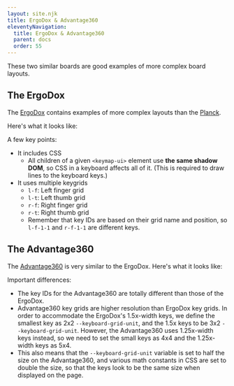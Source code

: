 ```yaml
---
layout: site.njk
title: ErgoDox & Advantage360
eleventyNavigation:
  title: ErgoDox & Advantage360
  parent: docs
  order: 55
---
```


These two similar boards are good examples of more complex board layouts.

## The ErgoDox

The [ErgoDox](https://github.com/mrled/KeymapKit/tree/master/keyboard.ergodox)
contains examples of more complex layouts than the
[Planck](https://github.com/mrled/KeymapKit/tree/master/keyboard.planck48).

Here's what it looks like:

<div id="ergodox-container"></div>

<script type="module">
  import { KeyboardModelErgodox } from "@keymapkit/keyboard.ergodox";
  const container = document.getElementById("ergodox-container");
  const keymapUi = document.createElement("keymap-ui");
  keymapUi.setAttribute("query-prefix", "ergodox");
  keymapUi.setModelsAndMaps([KeyboardModelErgodox.blankKeymap]);
  container.appendChild(keymapUi);
</script>

A few key points:

- It includes CSS
  - All children of a given `<keymap-ui>` element use **the same shadow DOM**,
    so CSS in a keyboard affects all of it.
    (This is required to draw lines to the keyboard keys.)
- It uses multiple keygrids
  - `l-f`: Left finger grid
  - `l-t`: Left thumb grid
  - `r-f`: Right finger grid
  - `r-t`: Right thumb grid
  - Remember that key IDs are based on their grid name and position,
    so `l-f-1-1` and `r-f-1-1` are different keys.

## The Advantage360

The [Advantage360](https://github.com/mrled/KeymapKit/tree/master/keyboard.advantage360)
is very similar to the ErgoDox.
Here's what it looks like:

<div id="advantage360-container"></div>

<script type="module">
  import { KeyboardModelAdvantage360 } from "@keymapkit/keyboard.advantage360";
  const container = document.getElementById("advantage360-container");
  const keymapUi = document.createElement("keymap-ui");
  keymapUi.setAttribute("query-prefix", "advantage360");
  keymapUi.setModelsAndMaps([KeyboardModelAdvantage360.blankKeymap]);
  container.appendChild(keymapUi);
</script>

Important differences:

- The key IDs for the Advantage360 are totally different than those of the ErgoDox.
- Advantage360 key grids are higher resolution than ErgoDox key grids.
  In order to accommodate the ErgoDox's 1.5x-width keys,
  we define the smallest key as 2x2 `--keyboard-grid-unit`,
  and the 1.5x keys to be 3x2 `--keyboard-grid-unit`.
  However, the Advantage360 uses 1.25x-width keys instead,
  so we need to set the small keys as 4x4 and the 1.25x-width keys as 5x4.
- This also means that the `--keyboard-grid-unit` variable
  is set to half the size on the Advantage360,
  and various math constants in CSS are set to double the size,
  so that the keys look to be the same size when displayed on the page.
